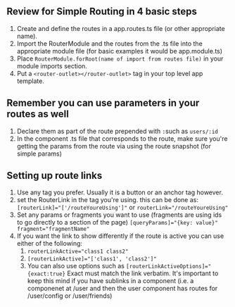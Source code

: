## Review for Simple Routing in 4 basic steps
1. Create and define the routes in a app.routes.ts file (or other appropriate name).
2. Import the RouterModule and the routes from the .ts file into the appropriate module file (for basic examples it would be app.module.ts)
3. Place `RouterModule.forRoot(name of import from routes file)` in your module imports section.
4. Put a `<router-outlet></router-outlet>` tag in your top level app template.

## Remember you can use parameters in your routes as well
1. Declare them as part of the route prepended with `:`such as `users/:id`
2. In the component .ts file that corresponds to the route, make sure you're getting the params from the route via using the route snapshot (for simple params)

## Setting up route links
1. Use any tag you prefer. Usually it is a button or an anchor tag however.
2. set the RouterLink in the tag you're using. this can be done as: `[routerLink]="['/routeYoureUsing']"` or `routerLink="/routeYoureUsing"`
3. Set any params or fragments you want to use (fragments are using ids to go directly to a section of the page) `[queryParams]="{key: value}" fragment="fragmentName"`
4. If you want the link to show differently if the route is active you can use either of the following:
    1. `routerLinkActive="class1 class2"`
    2. `[routerLinkActive]="['class1', 'class2']"`
    3. You can also use options such as `[routerLinkActiveOptions]="{exact:true}` Exact must match the link verbatim. It's important to keep this mind if you have sublinks in a component (i.e. a componenet at /user and then the user component has routes for /user/config or /user/friends)
